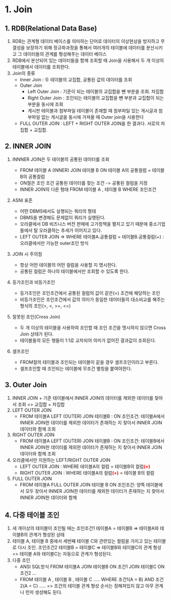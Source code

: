 # 1. Join
## 1. RDB(Relational Data Base)
1. RDB는 관계형 데이터 베이스를 의미하는 단어로 데이터의 이상현상을 방지하고 무결성을 보장하기 위해 정규화과정을 통해서 여러개의 테이블에 데이터를 분산시키고 그 데이터들의 관계를 형성해주는 데이터 베이스
2. RDB에서 분산되어 있는 데이터들을 함께 조회할 때 Join을 사용해서 두 개 이상의 테이블에서 데이터를 조회한다.
3. Join의 종류
    - Inner Join : 두 테이블의 교집합, 공통된 값의 데이터를 조회
    - Outer Join
        - Left Outer Join : 기준이 되는 테이블의 교집합을 뺀 부분을 조회. 차집합
        - Right Outer Join : 조인되는 테이블의 교집합을 뺀 부분과 교집합이 되는 부분을 동시에 조회
        - 게시판 테이블과 첨부파일 테이블이 존재할 때 첨부파일 있는 게시글과 첨부파일 없는 게시글을 동시에 가져올 때 Outer join을 사용한다
    - FULL OUTER JOIN : LEFT + RIGHT OUTER JOIN을 한 결과다. 서로의 차집합 + 교집합.
## 2. INNER JOIN 
1. INNNER JOIN은 두 테이블의 공통된 데이터를 조회
    - FROM 테이블 A 
        (INNER) JOIN 테이블 B
        ON 테이블 A의 공통컬럼 = 테이블B의 공통컬럼
    - ON절은 조인 조건 공통된 데이터를 찾는 조건 -> 공통된 컬럼을 지정
    - INNER JOIN의 다른 형태
      FROM 테이블 A
        , 테이블 B
      WHERE 조인조건
2. ASNI 표준
    - 어떤 DBMS에서도 실행되는 쿼리의 형태
    - DBMS을 변경해도 문제없이 쿼리가 실행된다.
    - 오라클에서 DB 비즈니스 버전 판매에 고가정책을 펼치고 있기 때문에 중소기업들에서 탈 오라클하는 추세가 이어지고 있다.
    - LEFT OUTER JOIN => WHERE 테이블A.공통컬럼 = 테이블B.공통컬럼(+) : 오라클에서만 가능한 outer조인 방식

3. JOIN 시 주의점
    - 항상 어떤 테이블의 어떤 컬럼을 사용할 지 명시한다.
    - 공통된 컬럼은 하나의 테이블에서만 조회할 수 있도록 한다.
4. 등가조인과 비등가조인
    - 등가조인은 조인조건에서 공통된 컬럼의 값이 같은(=) 조건에 해당하는 조인
    - 비등가조인은 조인조건에서 값의 의미가 동일한 데이터들의 대소비교를 해주는 형식의 조인(>, <, >=, <=)
5. 잘못된 조인(Cross Join)
    - 두 개 이상의 테이블을 사용하여 조인할 때 조인 조건을 명시하지 않으면 Cross Join 상태가 된다.
    - 테이블들의 모든 행들이 1:1로 교차되어 의미가 없어진 결과값이 조회된다.
6. 셀프조인 
    - FROM절의 테이블과 조인되는 테이블이 같을 경우 셀프조인이라고 부른다.
    - 셀프조인할 때 조인되는 테이블에 무조건 별칭을 붙여야한다.

## 3. Outer Join
1. INNER JOIN + 기준 테이블에서 INNER JOIN의 데이터를 제외한 데이터를 찾아서 조회 => 교집합 + 차집합
2. LEFT OUTER JOIN 
    - FROM 테이블A
        LEFT (OUTER) JOIN 테이블B : ON 조인조건: 테이블A에서 INNER JOIN한 데이터를 제외한 데이터가 존재하는 지 찾아서 INNER JOIN 데이터와 함께 조회
3. RIGHT OUTER JOIN 
    - FROM 테이블A
        LEFT (OUTER) JOIN 테이블B : ON 조인조건: 테이블B에서 INNER JOIN한 데이터를 제외한 데이터가 존재하는 지 찾아서 INNER JOIN 데이터와 함께 조회
4. 오라클에서만 지원하는 LEFT/RIGHT OUTER JOIN
    - LEFT OUTER JOIN : WHERE 테이블A의 컬럼 = 테이블B의 컬럼<b style="color:red;">(+)</b>
    - RIGHT OUTER JOIN : WHERE 테이블A의 컬럼<b style="color:red;">(+)</b> = 테이블 B의 컬럼
5. FULL OUTER JOIN
    - FROM 테이블A
      FULL OUTER JOIN 테이블 B 
      ON 조인조건: 양쪽 테이블에서 모두 찾아서 INNER JOIN한 데이터를 제외한 데이터가 존재하는 지 찾아서 INNER JOIN한 데이터와 함께

## 4. 다중 테이블 조인
1. 세 개이상의 테이블이 조인될 때는 조인조건1 테이블A = 테이블B => 테이블A와 테이블B의 관계가 형성된 상태
2. 테이블 A, 테이블 B 중에서 세번째 테이블 C와 관련있는 컬럼을 가지고 있는 테이블로 다시 조인. 조인조건2 테이블B = 테이블C => 테이블B와 테이블C의 관계 형성 => 테이블 A와 테이블C는 자동으로 관계가 형성된다.
3. 다중 조인
    - ANSI SQL방식 
        FROM 테이블A
        JOIN 테이블B
        ON 조건1
        JOIN 테이블C
        ON 조건2
        ...
    - FROM 테이블 A
        , 테이블 B
        , 테이블 C
        .....
    WHERE 조건1(A = B)
      AND 조건2(A = C)
      ..... => 조건의 테이블 관계 형성 순서는 정해져있지 않고 아무 관계나 먼저 생성해도 된다.